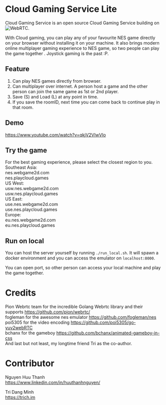 # Cloud Gaming Service Lite

Cloud Gaming Service is an open source Cloud Gaming Service building on ![WebRTC](https://github.com/pion).  
  
With Cloud gaming, you can play any of your favourite NES game directly on your browser without installing it on your machine. It also brings modern online multiplayer gaming experience to NES game, so two people can play the game together . Joystick gaming is the past :P.

## Feature
1. Can play NES games directly from browser.  
2. Can multiplayer over internet. A person host a game and the other person can join the same game as 1st or 2nd player.  
3. Save (S) and Load (L) at any point in time.  
4. If you save the roomID, next time you can come back to continue play in that room.  

## Demo
https://www.youtube.com/watch?v=qkjV2VIwVIo

## Try the game

For the best gaming experience, please select the closest region to you.  
Southeast Asia:  
  nes.webgame2d.com  
  nes.playcloud.games  
US West:  
  usw.nes.webgame2d.com  
  usw.nes.playcloud.games  
US East:  
  use.nes.webgame2d.com  
  use.nes.playcloud.games  
Europe:  
  eu.nes.webgame2d.com  
  eu.nes.playcloud.games  

## Run on local

You can host the server yourself by running `./run_local.sh`. It will spawn a docker environment and you can access the emulator on `localhost:8000`.  

You can open port, so other person can access your local machine and play the game together.  

# Credits

Pion Webrtc team for the incredible Golang Webrtc library and their supports https://github.com/pion/webrtc/  
fogleman for the awesome nes emulator https://github.com/fogleman/nes  
poi5305 for the video encoding https://github.com/poi5305/go-yuv2webRTC  
bchanx for the gameboy https://github.com/bchanx/animated-gameboy-in-css  
And last but not least, my longtime friend Tri as the co-author.  

# Contributor

Nguyen Huu Thanh  
https://www.linkedin.com/in/huuthanhnguyen/  

Tri Dang Minh  
https://trich.im  


